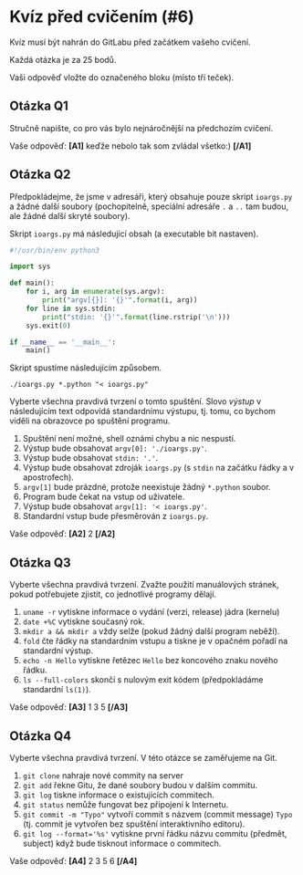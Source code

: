 # Kvíz před cvičením (#6)

Kvíz musí být nahrán do GitLabu před začátkem vašeho cvičení.

Každá otázka je za 25 bodů.

Vaši odpověď vložte do označeného bloku (místo tří teček).



## Otázka Q1

Stručně napište, co pro vás bylo nejnáročnější na předchozím cvičení.


Vaše odpověď: **[A1]** keďže nebolo tak som zvládal všetko:) **[/A1]**



## Otázka Q2

Předpokládejme, že jsme v adresáři, který obsahuje pouze skript `ioargs.py`
a žádné další soubory (pochopitelně, speciální adresáře `.` a `..` tam budou, ale
žádné další skryté soubory).

Skript `ioargs.py` má následující obsah (a executable bit nastaven).

```python
#!/usr/bin/env python3

import sys

def main():
    for i, arg in enumerate(sys.argv):
        print("argv[{}]: '{}'".format(i, arg))
    for line in sys.stdin:
        print("stdin: '{}'".format(line.rstrip('\n')))
    sys.exit(0)

if __name__ == '__main__':
    main()
```

Skript spustíme následujícím způsobem.

```shell
./ioargs.py *.python "< ioargs.py"
```

Vyberte všechna pravdivá tvrzení o tomto spuštění.
Slovo _výstup_ v následujícím  text odpovídá standardnímu výstupu,
tj. tomu, co bychom viděli na obrazovce po spuštění programu.

1. Spuštění není možné, shell oznámí chybu a nic nespustí.
2. Výstup bude obsahovat `argv[0]: './ioargs.py'`.
3. Výstup bude obsahovat `stdin: '.'`.
4. Výstup bude obsahovat zdroják `ioargs.py` (s `stdin` na
   začátku řádky a v apostrofech).
5. `argv[1]` bude prázdné, protože neexistuje žádný `*.python` soubor.
6. Program bude čekat na vstup od uživatele.
7. Výstup bude obsahovat `argv[1]: '< ioargs.py'`.
8. Standardní vstup bude přesměrován z `ioargs.py`.

Vaše odpověď: **[A2]** 2 **[/A2]**



## Otázka Q3

Vyberte všechna pravdivá tvrzení. Zvažte použití manuálových stránek,
pokud potřebujete zjistit, co jednotlivé programy dělají.

1. `uname -r` vytiskne informace o vydání (verzi, release) jádra (kernelu)
2. `date +%C` vytiskne současný rok.
3. `mkdir a && mkdir a` vždy selže (pokud žádný další program neběží).
4. `fold` čte řádky na standardním vstupu a tiskne je v opačném
   pořadí na standardní výstup.
5. `echo -n Hello` vytiskne řetězec `Hello` bez koncového znaku nového řádku.
6. `ls --full-colors` skončí s nulovým exit kódem (předpokládáme
   standardní `ls(1)`).

Vaše odpověď: **[A3]** 1 3 5 **[/A3]**



## Otázka Q4

Vyberte všechna pravdivá tvrzení. V této otázce se zaměřujeme
na Git.

1. `git clone` nahraje nové commity na server
2. `git add` řekne Gitu, že dané soubory budou v dalším commitu.
3. `git log` tiskne informace o existujících commitech.
4. `git status` nemůže fungovat bez připojení k Internetu.
5. `git commit -m "Typo"` vytvoří commit s názvem (commit message) `Typo`
   (tj. commit je vytvořen bez spuštění interaktivního editoru).
6. `git log --format='%s'` vytiskne první řádku názvu commitu
   (předmět, subject) když bude tisknout informace o commitech.

Vaše odpověď: **[A4]** 2 3 5 6 **[/A4]**



